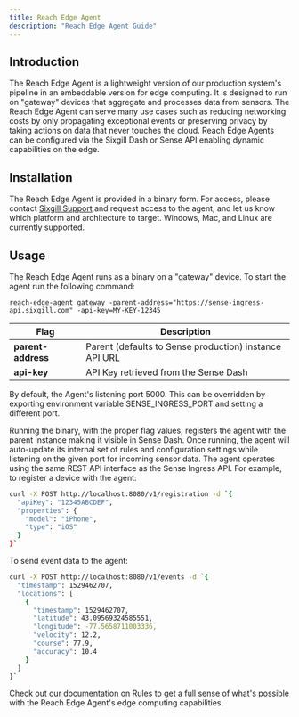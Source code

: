 ```yaml
---
title: Reach Edge Agent
description: "Reach Edge Agent Guide"
---
```


## Introduction

The Reach Edge Agent is a lightweight version of our production system's pipeline in an embeddable version for edge computing. It is designed to run on "gateway" devices that aggregate and processes data from sensors. The Reach Edge Agent can serve many use cases such as reducing networking costs by only propagating exceptional events or preserving privacy by taking actions on data that never touches the cloud. Reach Edge Agents can be configured via the Sixgill Dash or Sense API enabling dynamic capabilities on the edge.   

## Installation

The Reach Edge Agent is provided in a binary form. For access, please contact [Sixgill Support](mailto:support@sixgill.com) and request access to the agent, and let us know which platform and architecture to target. Windows, Mac, and Linux are currently supported. 

## Usage

The Reach Edge Agent runs as a binary on a "gateway" device.  To start the agent run the following command:  

```
reach-edge-agent gateway -parent-address="https://sense-ingress-api.sixgill.com" -api-key=MY-KEY-12345
```

**Flag**|**Description**
-|-
**parent-address** | Parent (defaults to Sense production) instance API URL
**api-key** | API Key retrieved from the Sense Dash

By default, the Agent's listening port 5000. This can be overridden by exporting environment variable SENSE\_INGRESS\_PORT and setting a different port.

Running the binary, with the proper flag values, registers the agent with the parent instance making it visible in Sense Dash. Once running, the agent will auto-update its internal set of rules and configuration settings while listening on the given port for incoming sensor data. The agent operates using the same REST API interface as the Sense Ingress API. For example, to register a device with the agent:

```bash
curl -X POST http://localhost:8080/v1/registration -d `{
  "apiKey": "12345ABCDEF",
  "properties": {
    "model": "iPhone",
    "type": "iOS"
  }
}`
```

To send event data to the agent:

```bash
curl -X POST http://localhost:8080/v1/events -d `{
  "timestamp": 1529462707,
  "locations": [
    {
      "timestamp": 1529462707,
      "latitude": 43.09569324585551,
      "longitude": -77.5658711003336,
      "velocity": 12.2,
      "course": 77.9,
      "accuracy": 10.4
    }
  ]
}`
```

Check out our documentation on [Rules](/guides/rules/overview) to get a full sense of what's possible with the Reach Edge Agent's edge computing capabilities. 
